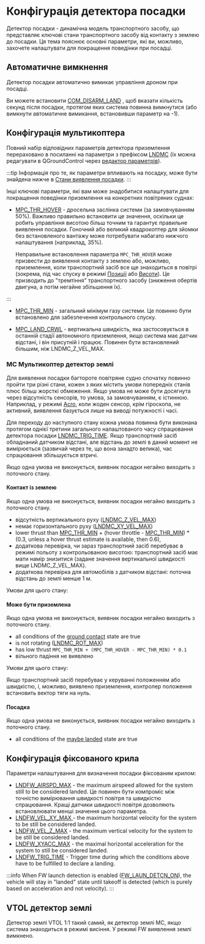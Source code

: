 # Конфігурація детектора посадки

Детектор посадки - динамічна модель транспортного засобу, що представляє ключові стани транспортного засобу від контакту з землею до посадки.
Ця тема пояснює основні параметри, які ви, можливо, захочете налаштувати для покращення поведінки при посадці.

## Автоматичне вимкнення

Детектор посадки автоматично вимикає управління дроном при посадці.

Ви можете встановити [COM_DISARM_LAND](../advanced_config/parameter_reference.md#COM_DISARM_LAND) , щоб вказати кількість секунд після посадки, протягом яких система повинна вимкнутися (або вимкнути автоматичне вимикання, встановивши параметр на -1).

## Конфігурація мультикоптера

Повний набір відповідних параметрів детектора приземлення перераховано в посиланні на параметри з префіксом [LNDMC](../advanced_config/parameter_reference.md#land-detector) (їх можна редагувати в QGroundControl через [редактор параметрів](../advanced_config/parameters.md)).

:::tip
Інформація про те, як параметри впливають на посадку, може бути знайдена нижче в [Стани виявлення посадки](#mc-land-detector-states).
:::

Інші ключові параметри, які вам може знадобитися налаштувати для покращення поведінки приземлення на конкретних повітряних суднах:

- [MPC_THR_HOVER](../advanced_config/parameter_reference.md#MPC_THR_HOVER) - дросельна заслінка системи (за замовчуванням 50%).
  Важливо правильно встановити це значення, оскільки це робить управління висотою більш точним та гарантує правильне виявлення посадки.
  Гоночний або великий квадрокоптер для зйомки без встановленого вантажу може потребувати набагато нижчого налаштування (наприклад, 35%).

  Неправильне встановлення параметра `MPC_THR_HOVER` може призвести до виявлення контакту з землею або, можливо, приземлення, коли транспортний засіб все ще знаходиться в повітрі (зокрема, під час спуску в режимі [Позиції](../flight_modes_mc/position.md) або [Висоти](../flight_modes_mc/altitude.md)).
  Це призводить до "тремтіння" транспортного засобу (зниження обертів двигуна, а потім негайне збільшення їх).

:::

- [MPC_THR_MIN](../advanced_config/parameter_reference.md#MPC_THR_MIN) - загальний мінімум газу системи.
  Це повинно бути встановлено для забезпечення контрольного спуску.

- [MPC_LAND_CRWL](../advanced_config/parameter_reference.md#MPC_LAND_CRWL) - вертикальна швидкість, яка застосовується в останній стадії автономного приземлення, якщо система має датчик відстані, і він присутній і працює. Повинен бути встановлений більшим, ніж LNDMC_Z_VEL_MAX.

### MC Мультикоптер детектор землі

Для виявлення посадки багтороте повітряне судно спочатку повинно пройти три різні стани, кожен з яких містить умови попередніх станів плюс більш жорсткі обмеження.
Якщо умова не може бути досягнута через відсутність сенсорів, то умова, за замовчуванням, є істинною.
Наприклад, у режимі [Acro](../flight_modes_mc/acro.md), коли жоден сенсор, крім гіроскопа, не активний, виявлення базується лише на виводі потужності і часі.

Для переходу до наступного стану кожна умова повинна бути виконана протягом однієї третини загального налаштованого часу спрацювання детектора посадки [LNDMC_TRIG_TIME](../advanced_config/parameter_reference.md#LNDMC_TRIG_TIME).
Якщо транспортний засіб обладнаний датчиком відстані, але відстань до землі в даний момент не вимірюється (зазвичай через те, що вона занадто велика), час спрацювання збільшується втричі.

Якщо одна умова не виконується, виявник посадки негайно виходить з поточного стану.

#### Контакт із землею

Якщо одна умова не виконується, виявник посадки негайно виходить з поточного стану.

- відсутність вертикального руху ([LNDMC_Z_VEL_MAX](../advanced_config/parameter_reference.md#LNDMC_Z_VEL_MAX))
- немає горизонтального руху ([LNDMC_XY_VEL_MAX](../advanced_config/parameter_reference.md#LNDMC_XY_VEL_MAX))
- lower thrust than [MPC_THR_MIN](../advanced_config/parameter_reference.md#MPC_THR_MIN) + (hover throttle - [MPC_THR_MIN](../advanced_config/parameter_reference.md#MPC_THR_MIN)) \* (0.3, unless a hover thrust estimate is available, then 0.6),
- додаткова перевірка, чи зараз транспортний засіб перебуває в режимі польоту з контрольованою висотою: транспортний засіб має мати намір знизитися (задане значення вертикальної швидкості вище LNDMC_Z_VEL_MAX).
- додаткова перевірка для автомобілів з датчиком відстані: поточна відстань до землі менше 1 м.

Умови для цього стану:

#### Може бути приземлена

Якщо одна умова не виконується, виявник посадки негайно виходить з поточного стану.

- all conditions of the [ground contact](#ground-contact) state are true
- is not rotating ([LNDMC_ROT_MAX](../advanced_config/parameter_reference.md#LNDMC_ROT_MAX))
- has low thrust `MPC_THR_MIN + (MPC_THR_HOVER - MPC_THR_MIN) * 0.1`
- вільного падіння не виявлено

Умови для цього стану:

Якщо транспортний засіб перебуває у керуванні положенням або швидкістю, і, можливо, виявлено приземлення,
контролер положення встановить вектор тяги на нуль.

#### Посадка

Якщо одна умова не виконується, виявник посадки негайно виходить з поточного стану.

- all conditions of the [maybe landed](#maybe-landed) state are true

## Конфігурація фіксованого крила

Параметри налаштування для визначення посадки фіксованим крилом:

- [LNDFW_AIRSPD_MAX](../advanced_config/parameter_reference.md#LNDFW_AIRSPD_MAX) - the maximum airspeed allowed for the system still to be considered landed.
  Це повинен бути компроміс між точністю вимірювання швидкості повітря та швидкістю спрацювання.
  Кращі датчики швидкості повітря дозволяють встановлювати менші значення цього параметра.
- [LNDFW_VEL_XY_MAX ](../advanced_config/parameter_reference.md#LNDFW_VEL_XY_MAX) - the maximum horizontal velocity for the system to be still be considered landed.
- [LNDFW_VEL_Z_MAX](../advanced_config/parameter_reference.md#LNDFW_VEL_XY_MAX) - the maximum vertical velocity for the system to be still be considered landed.
- [LNDFW_XYACC_MAX](../advanced_config/parameter_reference.md#LNDFW_XYACC_MAX) - the maximal horizontal acceleration for the system to still be considered landed.
- [LNDFW_TRIG_TIME](../advanced_config/parameter_reference.md#LNDFW_TRIG_TIME) - Trigger time during which the conditions above have to be fulfilled to declare a landing.

:::info
When FW launch detection is enabled ([FW_LAUN_DETCN_ON](../advanced_config/parameter_reference.md#FW_LAUN_DETCN_ON)), the vehicle will stay in "landed" state until takeoff is detected (which is purely based on acceleration and not velocity).
:::

## VTOL детектор землі

Детектор землі VTOL 1:1 такий самий, як детектор землі MC, якщо система знаходиться в режимі висіння. У режимі FW виявлення землі вимкнено.
